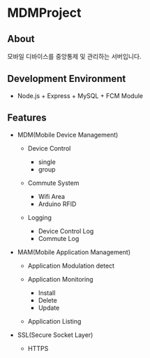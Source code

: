 # MDMProject

## About

모바일 디바이스를 중앙통제 및 관리하는 서버입니다.

## Development Environment

- Node.js + Express + MySQL + FCM Module

## Features

- MDM(Mobile Device Management)
  - Device Control
    - single
    - group

  - Commute System
    - Wifi Area
    - Arduino RFID
  
  - Logging
    - Device Control Log
    - Commute Log

- MAM(Mobile Application Management)
  - Application Modulation detect
  
  - Application Monitoring
    - Install
    - Delete
    - Update
    
  - Application Listing
  
- SSL(Secure Socket Layer)
  - HTTPS
  
